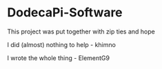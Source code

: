 # DodecaPi-Software

This project was put together with zip ties and hope

I did (almost) nothing to help - khimno

I wrote the whole thing - ElementG9
